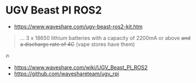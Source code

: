 # UGV Beast PI ROS2

- https://www.waveshare.com/ugv-beast-ros2-kit.htm


> ... 3 x 18650 lithium batteries with a capacity of 2200mA or above ~~and a discharge rate of 4C~~ (vape stores have them)

🔥

- https://www.waveshare.com/wiki/UGV_Beast_PI_ROS2
- https://github.com/waveshareteam/ugv_rpi

